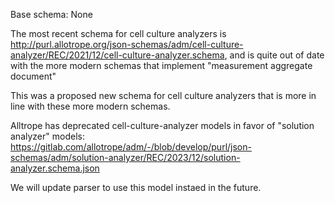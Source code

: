 Base schema: None

The most recent schema for cell culture analyzers is http://purl.allotrope.org/json-schemas/adm/cell-culture-analyzer/REC/2021/12/cell-culture-analyzer.schema, and is quite out of date with the more modern schemas that implement "measurement aggregate document"

This was a proposed new schema for cell culture analyzers that is more in line with these more modern schemas.

Alltrope has deprecated cell-culture-analyzer models in favor of "solution analyzer" models: https://gitlab.com/allotrope/adm/-/blob/develop/purl/json-schemas/adm/solution-analyzer/REC/2023/12/solution-analyzer.schema.json

We will update parser to use this model instaed in the future.
